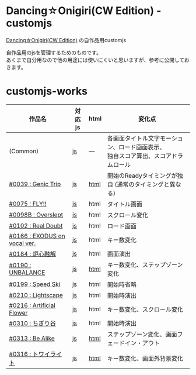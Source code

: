 # Dancing☆Onigiri(CW Edition) - customjs
[Dancing☆Onigiri(CW Edition)](https://github.com/cwtickle/danoniplus) の自作品用customjs

自作品用のjsを管理するためのものです。  
あくまで自分用なので他の用途には使いにくいと思いますが、参考に公開しておきます。  

# customjs-works

|作品名|対応js|html|変化点|
|----|----|----|----|
|(Common)|[js](https://github.com/cwtickle/danoniplus-custom/blob/master/js/danoni_custom.js)|―|各画面タイトル文字モーション、ロード画面表示、<br>独自スコア算出、スコアドラムロール|
|[#0039 : Genic Trip](http://cw7.sakura.ne.jp/danoni/2006/0039_GenicTrip.html)|[js](https://github.com/cwtickle/danoniplus-custom/blob/master/js/danoni_custom-0039.js)|[html](https://github.com/cwtickle/danoniplus-custom/blob/master/danoni/0039_GenicTrip.html)|開始のReadyタイミングが独自 (通常のタイミングと異なる)|
|[#0075 : FLY!!](http://cw7.sakura.ne.jp/danoni/2007/0075_GenicTrip.html)|[js](https://github.com/cwtickle/danoniplus-custom/blob/master/js/danoni_custom-0075.js)|html|タイトル画面|
|[#0098B : Overslept](http://cw7.sakura.ne.jp/danoni/2018/0098B_Overslept.html)|[js](https://github.com/cwtickle/danoniplus-custom/blob/master/js/danoni_custom-0098B.js)|html|スクロール変化|
|[#0102 : Real Doubt](http://cw7.sakura.ne.jp/danoni/2008/0102_RealDoubt.html)|[js](https://github.com/cwtickle/danoniplus-custom/blob/master/js/danoni_custom-0102.js)|html|ロード画面|
|[#0166 : EXODUS on vocal ver.](http://cw7.sakura.ne.jp/danoni/2009/0166_ExodusVocal.html)|[js](https://github.com/cwtickle/danoniplus-custom/blob/master/js/danoni_custom-0166.js)|html|キー数変化|
|[#0184 : 炉心融解](http://cw7.sakura.ne.jp/danoni/2010/0184_RosinYukai.html)|[js](https://github.com/cwtickle/danoniplus-custom/blob/master/js/danoni_custom-0184.js)|html|画面演出|
|[#0190 : UNBALANCE](http://cw7.sakura.ne.jp/danoni/2010/0190_UNBALANCE.html)|[js](https://github.com/cwtickle/danoniplus-custom/blob/master/js/danoni_custom-0190.js)|[html](https://github.com/cwtickle/danoniplus-custom/blob/master/danoni/0190_UNBALANCE.html)|キー数変化、ステップゾーン変化|
|[#0199 : Speed Ski](http://cw7.sakura.ne.jp/danoni/2011/0199_SpeedSki.html)|[js](https://github.com/cwtickle/danoniplus-custom/blob/master/js/danoni_custom-0199.js)|html|開始時省略|
|[#0210 : Lightscape](http://cw7.sakura.ne.jp/danoni/2011/0210_Lightscape.html)|[js](https://github.com/cwtickle/danoniplus-custom/blob/master/js/danoni_custom-0210.js)|html|開始時演出|
|[#0216 : Artificial Flower](http://cw7.sakura.ne.jp/danoni/2012/0216_ArtificialFlower.html)|[js](https://github.com/cwtickle/danoniplus-custom/blob/master/js/danoni_custom-0216.js)|html|キー数変化、スクロール変化|
|[#0310 : ちぎり谷](http://cw7.sakura.ne.jp/danoni/2018/0310_Chigiridani.html)|[js](https://github.com/cwtickle/danoniplus-custom/blob/master/js/danoni_custom-0310.js)|html|開始時演出|
|[#0313 : Be Alike](http://cw7.sakura.ne.jp/danoni/2018/0313_BeAlike.html)|[js](https://github.com/cwtickle/danoniplus-custom/blob/master/js/danoni_custom-0313.js)|[html](https://github.com/cwtickle/danoniplus-custom/blob/master/danoni/0313_BeAlike.html)|ステップゾーン変化、画面フェードイン・アウト| 
|[#0316 : トワイライト](http://cw7.sakura.ne.jp/danoni/2018/0316_Twilight.html)|[js](https://github.com/cwtickle/danoniplus-custom/blob/master/js/danoni_custom-0316.js)|[html](https://github.com/cwtickle/danoniplus-custom/blob/master/danoni/0316_Twilight.html)|キー数変化、画面外背景変化|

